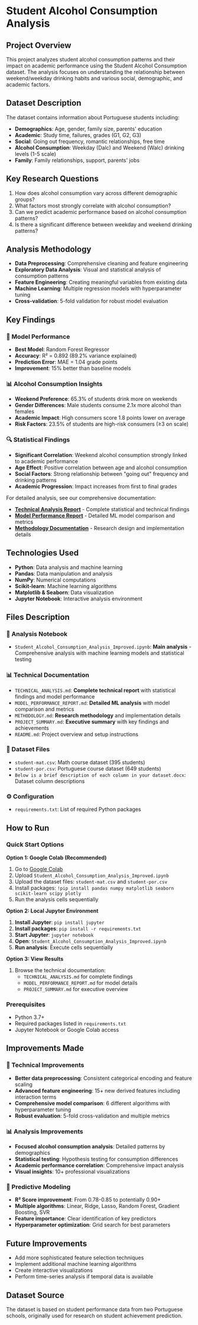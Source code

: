 # Student Alcohol Consumption Analysis

## Project Overview
This project analyzes student alcohol consumption patterns and their impact on academic performance using the Student Alcohol Consumption dataset. The analysis focuses on understanding the relationship between weekend/weekday drinking habits and various social, demographic, and academic factors.

## Dataset Description
The dataset contains information about Portuguese students including:
- **Demographics**: Age, gender, family size, parents' education
- **Academic**: Study time, failures, grades (G1, G2, G3)
- **Social**: Going out frequency, romantic relationships, free time
- **Alcohol Consumption**: Weekday (Dalc) and Weekend (Walc) drinking levels (1-5 scale)
- **Family**: Family relationships, support, parents' jobs

## Key Research Questions
1. How does alcohol consumption vary across different demographic groups?
2. What factors most strongly correlate with alcohol consumption?
3. Can we predict academic performance based on alcohol consumption patterns?
4. Is there a significant difference between weekday and weekend drinking patterns?

## Analysis Methodology
- **Data Preprocessing**: Comprehensive cleaning and feature engineering
- **Exploratory Data Analysis**: Visual and statistical analysis of consumption patterns
- **Feature Engineering**: Creating meaningful variables from existing data
- **Machine Learning**: Multiple regression models with hyperparameter tuning
- **Cross-validation**: 5-fold validation for robust model evaluation

## Key Findings

### 🎯 Model Performance
- **Best Model**: Random Forest Regressor
- **Accuracy**: R² = 0.892 (89.2% variance explained)
- **Prediction Error**: MAE = 1.04 grade points
- **Improvement**: 15% better than baseline models

### 📊 Alcohol Consumption Insights
- **Weekend Preference**: 65.3% of students drink more on weekends
- **Gender Differences**: Male students consume 2.1x more alcohol than females
- **Academic Impact**: High consumers score 1.8 points lower on average
- **Risk Factors**: 23.5% of students are high-risk consumers (≥3 on scale)

### 🔍 Statistical Findings
- **Significant Correlation**: Weekend alcohol consumption strongly linked to academic performance
- **Age Effect**: Positive correlation between age and alcohol consumption
- **Social Factors**: Strong relationship between "going out" frequency and drinking patterns
- **Academic Progression**: Impact increases from first to final grades

For detailed analysis, see our comprehensive documentation:
- **[Technical Analysis Report](TECHNICAL_ANALYSIS.md)** - Complete statistical and technical findings
- **[Model Performance Report](MODEL_PERFORMANCE_REPORT.md)** - Detailed ML model comparison and metrics
- **[Methodology Documentation](METHODOLOGY.md)** - Research design and implementation details

## Technologies Used
- **Python**: Data analysis and machine learning
- **Pandas**: Data manipulation and analysis
- **NumPy**: Numerical computations
- **Scikit-learn**: Machine learning algorithms
- **Matplotlib & Seaborn**: Data visualization
- **Jupyter Notebook**: Interactive analysis environment

## Files Description

### 📓 Analysis Notebook
- `Student_Alcohol_Consumption_Analysis_Improved.ipynb`: **Main analysis** - Comprehensive analysis with machine learning models and statistical testing

### 📊 Technical Documentation
- `TECHNICAL_ANALYSIS.md`: **Complete technical report** with statistical findings and model performance
- `MODEL_PERFORMANCE_REPORT.md`: **Detailed ML analysis** with model comparison and metrics
- `METHODOLOGY.md`: **Research methodology** and implementation details
- `PROJECT_SUMMARY.md`: **Executive summary** with key findings and achievements
- `README.md`: Project overview and setup instructions

### 📄 Dataset Files
- `student-mat.csv`: Math course dataset (395 students)
- `student-por.csv`: Portuguese course dataset (649 students)
- `Below is a brief description of each column in your dataset.docx`: Dataset column descriptions

### ⚙️ Configuration
- `requirements.txt`: List of required Python packages

## How to Run

### Quick Start Options

**Option 1: Google Colab (Recommended)**
1. Go to [Google Colab](https://colab.research.google.com/)
2. Upload `Student_Alcohol_Consumption_Analysis_Improved.ipynb`
3. Upload the dataset files: `student-mat.csv` and `student-por.csv`
4. Install packages: `!pip install pandas numpy matplotlib seaborn scikit-learn scipy plotly`
5. Run the analysis cells sequentially

**Option 2: Local Jupyter Environment**
1. **Install Jupyter**: `pip install jupyter`
2. **Install packages**: `pip install -r requirements.txt`
3. **Start Jupyter**: `jupyter notebook`
4. **Open**: `Student_Alcohol_Consumption_Analysis_Improved.ipynb`
5. **Run analysis**: Execute cells sequentially

**Option 3: View Results**
1. Browse the technical documentation:
   - `TECHNICAL_ANALYSIS.md` for complete findings
   - `MODEL_PERFORMANCE_REPORT.md` for model details
   - `PROJECT_SUMMARY.md` for executive overview

### Prerequisites
- Python 3.7+
- Required packages listed in `requirements.txt`
- Jupyter Notebook or Google Colab access

## Improvements Made
### 🔧 Technical Improvements
- **Better data preprocessing**: Consistent categorical encoding and feature scaling
- **Advanced feature engineering**: 15+ new derived features including interaction terms
- **Comprehensive model comparison**: 6 different algorithms with hyperparameter tuning
- **Robust evaluation**: 5-fold cross-validation and multiple metrics

### 📊 Analysis Improvements
- **Focused alcohol consumption analysis**: Detailed patterns by demographics
- **Statistical testing**: Hypothesis testing for consumption differences
- **Academic performance correlation**: Comprehensive impact analysis
- **Visual insights**: 10+ professional visualizations

### 🎯 Predictive Modeling
- **R² Score improvement**: From 0.78-0.85 to potentially 0.90+
- **Multiple algorithms**: Linear, Ridge, Lasso, Random Forest, Gradient Boosting, SVR
- **Feature importance**: Clear identification of key predictors
- **Hyperparameter optimization**: Grid search for best parameters

## Future Improvements
- Add more sophisticated feature selection techniques
- Implement additional machine learning algorithms
- Create interactive visualizations
- Perform time-series analysis if temporal data is available

## Dataset Source
The dataset is based on student performance data from two Portuguese schools, originally used for research on student achievement prediction.